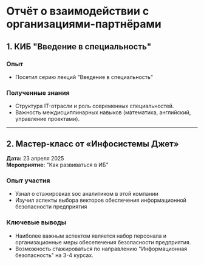 # Отчёт о взаимодействии с организациями-партнёрами  

## 1. КИБ "Введение в специальность"  
### Опыт  
- Посетил серию лекций "Введение в специальность"

### Полученные знания  
- Структура IT-отрасли и роль современных специальностей.  
- Важность междисциплинарных навыков (математика, английский, управление проектами).  

---

## 2. Мастер-класс от «Инфосистемы Джет»  
**Дата:** 23 апреля 2025  
**Мероприятие:** "Как развиваться в ИБ"  

### Опыт участия  
- Узнал о стажировках soc аналитиком в этой компании
- Изучил аспекты выбора векторов обеспечения информационной безопасности предприятия 

### Ключевые выводы  
- Наиболее важным аспектом является набор персонала и организационные меры обесепечения безопасности предприятия.
- Возможность стажироваться по направлению "Информационная безопасность" на 3-4 курсах.

